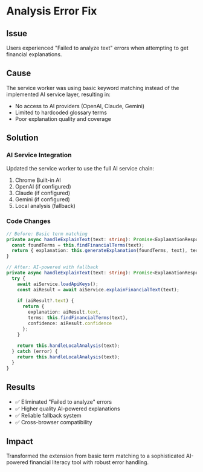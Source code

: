 # Analysis Error Fix

## Issue

Users experienced "Failed to analyze text" errors when attempting to get financial explanations.

## Cause

The service worker was using basic keyword matching instead of the implemented AI service layer, resulting in:
- No access to AI providers (OpenAI, Claude, Gemini)
- Limited to hardcoded glossary terms
- Poor explanation quality and coverage

## Solution

### AI Service Integration

Updated the service worker to use the full AI service chain:

1. Chrome Built-in AI
2. OpenAI (if configured)
3. Claude (if configured)  
4. Gemini (if configured)
5. Local analysis (fallback)

### Code Changes

```typescript
// Before: Basic term matching
private async handleExplainText(text: string): Promise<ExplanationResponse> {
  const foundTerms = this.findFinancialTerms(text);
  return { explanation: this.generateExplanation(foundTerms, text), terms: foundTerms };
}

// After: AI-powered with fallback
private async handleExplainText(text: string): Promise<ExplanationResponse> {
  try {
    await aiService.loadApiKeys();
    const aiResult = await aiService.explainFinancialText(text);
    
    if (aiResult?.text) {
      return {
        explanation: aiResult.text,
        terms: this.findFinancialTerms(text),
        confidence: aiResult.confidence
      };
    }
    
    return this.handleLocalAnalysis(text);
  } catch (error) {
    return this.handleLocalAnalysis(text);
  }
}
```

## Results

- ✅ Eliminated "Failed to analyze" errors
- ✅ Higher quality AI-powered explanations
- ✅ Reliable fallback system
- ✅ Cross-browser compatibility

## Impact

Transformed the extension from basic term matching to a sophisticated AI-powered financial literacy tool with robust error handling.